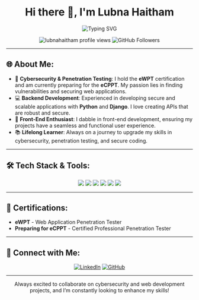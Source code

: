 <h1 align="center">Hi there 👋, I'm Lubna Haitham</h1>

<p align="center">
  <img src="https://readme-typing-svg.herokuapp.com?font=Fira+Code&size=24&pause=1000&color=00CFFD&center=true&vCenter=true&width=435&lines=Cybersecurity+Penetration+Tester;Certified+eWPT;Backend+Developer+%7C+Python+Django;Passionate+About+Learning+%26+Growing!" alt="Typing SVG" />
</p>

<p align="center">
  <img src="https://komarev.com/ghpvc/?username=lubnahaitham&label=Profile%20Views&color=0e75b6&style=for-the-badge" alt="lubnahaitham profile views" /> 
  <img src="https://img.shields.io/github/followers/lubnahaitham?label=Followers&style=for-the-badge" alt="GitHub Followers" />
</p>

---

<h2>🌐 About Me:</h2>
<ul>
  <li>🔐 <strong>Cybersecurity & Penetration Testing</strong>: I hold the <strong>eWPT</strong> certification and am currently preparing for the <strong>eCPPT</strong>. My passion lies in finding vulnerabilities and securing web applications.</li>
  <li>💻 <strong>Backend Development</strong>: Experienced in developing secure and scalable applications with <strong>Python</strong> and <strong>Django</strong>. I love creating APIs that are robust and secure.</li>
  <li>🎨 <strong>Front-End Enthusiast</strong>: I dabble in front-end development, ensuring my projects have a seamless and functional user experience.</li>
  <li>📚 <strong>Lifelong Learner</strong>: Always on a journey to upgrade my skills in cybersecurity, penetration testing, and secure coding.</li>
</ul>

---

<h2>🛠️ Tech Stack & Tools:</h2>
<p align="center">
  <img src="https://img.shields.io/badge/-Python-3776AB?logo=python&logoColor=white&style=for-the-badge" />
  <img src="https://img.shields.io/badge/-Django-092E20?logo=django&logoColor=white&style=for-the-badge" />
  <img src="https://img.shields.io/badge/-PostgreSQL-4169E1?logo=postgresql&logoColor=white&style=for-the-badge" />
  <img src="https://img.shields.io/badge/-Docker-2496ED?logo=docker&logoColor=white&style=for-the-badge" />
  <img src="https://img.shields.io/badge/-Nmap-4682B4?logo=nmap&logoColor=white&style=for-the-badge" />
  <img src="https://img.shields.io/badge/-Burp_Suite-FF6600?logo=burpsuite&logoColor=white&style=for-the-badge" />
</p>

---


<h2>🎯 Certifications:</h2>
<ul>
  <li><strong>eWPT</strong> - Web Application Penetration Tester</li>
  <li><strong>Preparing for eCPPT</strong> - Certified Professional Penetration Tester</li>
</ul>

---

<h2>💬 Connect with Me:</h2>
<p align="center">
  <a href="https://linkedin.com/in/lubna-haitham" target="_blank"><img src="https://img.shields.io/badge/LinkedIn-%230077B5.svg?&style=for-the-badge&logo=linkedin&logoColor=white" alt="LinkedIn" /></a>
  <a href="https://github.com/lubnahaitham" target="_blank"><img src="https://img.shields.io/badge/GitHub-%23121011.svg?&style=for-the-badge&logo=github&logoColor=white" alt="GitHub" /></a>
</p>

---

<p align="center">
  Always excited to collaborate on cybersecurity and web development projects, and I’m constantly looking to enhance my skills!
</p>

